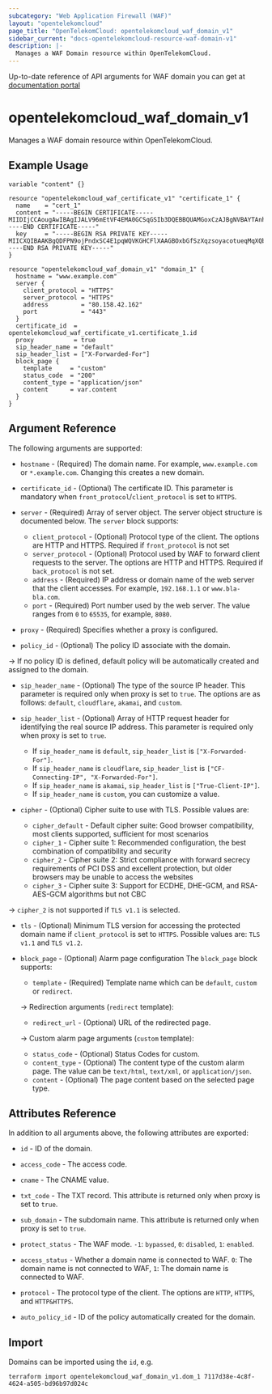 ```yaml
---
subcategory: "Web Application Firewall (WAF)"
layout: "opentelekomcloud"
page_title: "OpenTelekomCloud: opentelekomcloud_waf_domain_v1"
sidebar_current: "docs-opentelekomcloud-resource-waf-domain-v1"
description: |-
  Manages a WAF Domain resource within OpenTelekomCloud.
---
```


Up-to-date reference of API arguments for WAF domain you can get at
[documentation portal](https://docs.otc.t-systems.com/web-application-firewall/api-ref/apis/domain_names)

# opentelekomcloud_waf_domain_v1

Manages a WAF domain resource within OpenTelekomCloud.

## Example Usage

```hcl
variable "content" {}

resource "opentelekomcloud_waf_certificate_v1" "certificate_1" {
  name    = "cert_1"
  content = "-----BEGIN CERTIFICATE-----MIIDIjCCAougAwIBAgIJALV96mEtVF4EMA0GCSqGSIb3DQEBBQUAMGoxCzAJBgNVBAYTAnh4MQswCQYDVQQIEwJ4eDELMAkGA1UEBxMCeHgxCzAJBgNVBAoTAnh4MQswCQYDVQQLEwJ-----END CERTIFICATE-----"
  key     = "-----BEGIN RSA PRIVATE KEY-----MIICXQIBAAKBgQDFPN9ojPndxSC4E1pqWQVKGHCFlXAAGBOxbGfSzXqzsoyacotueqMqXQbxrPSQFATeVmhZPNVEMdvcAMjYsV/mymtAwVqVA6q/OFdX/b3UHO+b/VqLo3J5SrM-----END RSA PRIVATE KEY-----"
}

resource "opentelekomcloud_waf_domain_v1" "domain_1" {
  hostname = "www.example.com"
  server {
    client_protocol = "HTTPS"
    server_protocol = "HTTPS"
    address         = "80.158.42.162"
    port            = "443"
  }
  certificate_id  = opentelekomcloud_waf_certificate_v1.certificate_1.id
  proxy           = true
  sip_header_name = "default"
  sip_header_list = ["X-Forwarded-For"]
  block_page {
    template     = "custom"
    status_code  = "200"
    content_type = "application/json"
    content      = var.content
  }
}
```

## Argument Reference

The following arguments are supported:

* `hostname` - (Required) The domain name. For example, `www.example.com` or `*.example.com`.
  Changing this creates a new domain.

* `certificate_id` - (Optional) The certificate ID. This parameter is mandatory when
  `front_protocol`/`client_protocol` is set to `HTTPS`.

* `server` - (Required) Array of server object. The server object structure is documented below.
  The `server` block supports:
  * `client_protocol` - (Optional) Protocol type of the client. The options are HTTP and HTTPS.
    Required if `front_protocol` is not set
  * `server_protocol` - (Optional) Protocol used by WAF to forward client requests to the server.
    The options are HTTP and HTTPS. Required if `back_protocol` is not set.
  * `address` - (Required) IP address or domain name of the web server that the client accesses.
    For example, `192.168.1.1` or `www.bla-bla.com`.
  * `port` - (Required) Port number used by the web server. The value ranges from `0` to `65535`, for example, `8080`.

* `proxy` - (Required) Specifies whether a proxy is configured.

* `policy_id` - (Optional) The policy ID associate with the domain.

->
  If no policy ID is defined, default policy will be automatically created and assigned to the domain.

* `sip_header_name` - (Optional) The type of the source IP header. This parameter is required only when proxy is set to `true`.
  The options are as follows: `default`, `cloudflare`, `akamai`, and `custom`.

* `sip_header_list` - (Optional) Array of HTTP request header for identifying the real source IP address.
  This parameter is required only when proxy is set to `true`.
  * If `sip_header_name` is `default`, `sip_header_list` is `["X-Forwarded-For"]`.
  * If `sip_header_name` is `cloudflare`, `sip_header_list` is `["CF-Connecting-IP", "X-Forwarded-For"]`.
  * If `sip_header_name` is `akamai`, `sip_header_list` is `["True-Client-IP"]`.
  * If `sip_header_name` is `custom`, you can customize a value.

* `cipher` - (Optional) Cipher suite to use with TLS. Possible values are:
  * `cipher_default` - Default cipher suite: Good browser compatibility, most clients supported, sufficient for most scenarios
  * `cipher_1` - Cipher suite 1: Recommended configuration, the best combination of compatibility and security
  * `cipher_2` - Cipher suite 2: Strict compliance with forward secrecy requirements of PCI DSS and excellent protection, but older browsers may be unable to access the websites
  * `cipher_3` - Cipher suite 3: Support for ECDHE, DHE-GCM, and RSA-AES-GCM algorithms but not CBC

-> `сipher_2`  is not supported if `TLS v1.1` is selected.

* `tls` - (Optional) Minimum TLS version for accessing the protected domain name  if `client_protocol` is set to `HTTPS`.
  Possible values are: `TLS v1.1` and `TLS v1.2`.

* `block_page` - (Optional) Alarm page configuration
  The `block_page` block supports:
  * `template` - (Required) Template name which can be `default`, `custom` or `redirect`.

  -> Redirection arguments (`redirect` template):
  * `redirect_url` - (Optional) URL of the redirected page.

  -> Custom alarm page arguments (`custom` template):
  * `status_code` - (Optional) Status Codes for custom.
  * `content_type` - (Optional) The content type of the custom alarm page.
    The value can be `text/html`, `text/xml`, or `application/json`.
  * `content` - (Optional) The page content based on the selected page type.

## Attributes Reference

In addition to all arguments above, the following attributes are exported:

* `id` -  ID of the domain.

* `access_code` - The access code.

* `cname` - The CNAME value.

* `txt_code` - The TXT record. This attribute is returned only when proxy is set to `true`.

* `sub_domain` - The subdomain name. This attribute is returned only when proxy is set to `true`.

* `protect_status` - The WAF mode. `-1`: `bypassed`, `0`: `disabled`, `1`: `enabled`.

* `access_status` - Whether a domain name is connected to WAF. `0`: The domain name is not connected to WAF,
  `1`: The domain name is connected to WAF.

* `protocol` - The protocol type of the client. The options are `HTTP`, `HTTPS`, and `HTTP&HTTPS`.

* `auto_policy_id` - ID of the policy automatically created for the domain.

## Import

Domains can be imported using the `id`, e.g.

```shell
terraform import opentelekomcloud_waf_domain_v1.dom_1 7117d38e-4c8f-4624-a505-bd96b97d024c
```
